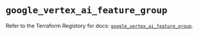# `google_vertex_ai_feature_group`

Refer to the Terraform Registory for docs: [`google_vertex_ai_feature_group`](https://registry.terraform.io/providers/hashicorp/google-beta/5.26.0/docs/resources/google_vertex_ai_feature_group).
